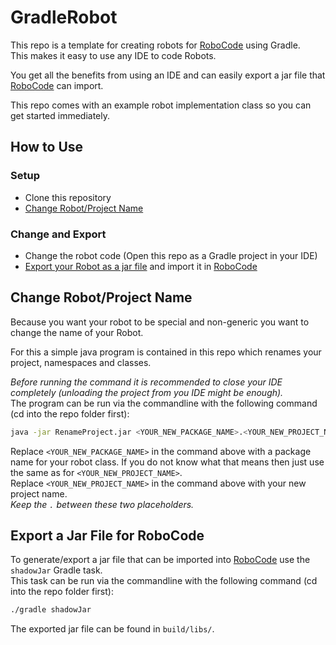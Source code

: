 # GradleRobot
This repo is a template for creating robots for [RoboCode](https://github.com/robo-code/robocode) using Gradle.  
This makes it easy to use any IDE to code Robots.  

You get all the benefits from using an IDE and can easily export a jar file that [RoboCode](https://github.com/robo-code/robocode) can import.

This repo comes with an example robot implementation class so you can get started immediately.

## How to Use

### Setup
- Clone this repository
- [Change Robot/Project Name](#change-robot-project-name)

### Change and Export
- Change the robot code (Open this repo as a Gradle project in your IDE)
- [Export your Robot as a jar file](export-a-jar-file-for-robocode) and import it in [RoboCode](https://github.com/robo-code/robocode)


## Change Robot/Project Name
Because you want your robot to be special and non-generic you want to change the name of your Robot.

For this a simple java program is contained in this repo which renames your project, namespaces and classes.  

*Before running the command it is recommended to close your IDE completely (unloading the project from you IDE might be enough).*  
The program can be run via the commandline with the following command (cd into the repo folder first):  

```sh
java -jar RenameProject.jar <YOUR_NEW_PACKAGE_NAME>.<YOUR_NEW_PROJECT_NAME>
```

Replace `<YOUR_NEW_PACKAGE_NAME>` in the command above with a package name for your robot class. If you do not know what that means then just use the same as for `<YOUR_NEW_PROJECT_NAME>`.  
Replace `<YOUR_NEW_PROJECT_NAME>` in the command above with your new project name.  
*Keep the `.` between these two placeholders.*  

## Export a Jar File for RoboCode
To generate/export a jar file that can be imported into [RoboCode](https://github.com/robo-code/robocode) use the `shadowJar` Gradle task.  
This task can be run via the commandline with the following command (cd into the repo folder first):  

```sh
./gradle shadowJar
```

The exported jar file can be found in `build/libs/`.  